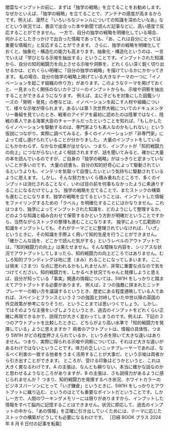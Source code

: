 ###

闇雲なインプットの前に、まずは「独学の戦略」を立てることをお勧めします。なぜかといえば、「独学の戦略」を立てることで、アンテナの感度が高まるからです。例えば、漫然と「いろいろなジャンルについての知識を深めたいなあ」などという状況では、書店で出合った本や新聞で読んだ記事などに、高い感度で反応することができません。
一方で、自分の独学の戦略を明確化している場合、何かふとしたきっかけで出合った情報であっても、「あ、これは自分にとっては重要な情報だ」と反応することができます。
さらに、独学の戦略を明確化しておくと、抽象化・構造化の能力も高まります。抽象化・構造化というのは、一言でいえば「学びとなる示唆を抽出する」ということです。インプットされた知識から、自分の知的戦闘力を向上させる示唆や洞察を、どれくらい深く鋭く切り出せるかは、どれくらい明確に「自分の独学の戦略」を描けているかにかかってきます。
私の場合、自分の独学の戦略上掲げている大きなテーマの一つに「イノベーションを起こす組織の作り方」があります。このようなテーマを掲げておくと、一見まったく関係のないカテゴリーのインプットからも、示唆や洞察を抽出することができるようになります。
例えば、主に子どもを対象にした図鑑シリーズの「発明・発見」の巻などは、イノベーションを起こす人材や組織について、様々な示唆が得られます。あるいは第 1 次世界大戦についてのドキュメンタリー番組を見ていたとき、戦車のアイデアを最初に認めたのは陸軍ではなく、陸戦の素人である海軍大臣のチャーチルだったということを知れば、「もしかしたらイノベーションを駆動するのは、専門家よりも素人なのかもしれない」という仮説につながり、実際に調べてみると、多くのイノベーションが「非専門家」によって成し遂げられていることが分かりました。
大量のインプットをしているにもかかわらず、なかなか成果が出せない、つまり、インプットが「知的戦闘力の向上」につながらないとよく相談されますが、話を聞いてみると、確かに大量の本を読んでいるのですが、ご自身の「独学の戦略」がはっきりと定まっていないことが多いのです。
大量の読書も、自分の知的好奇心によって駆動されているというよりも、インテリを気取って自慢したいという気持ちに駆動されているように思えます。
しかし、そんな努力をいくら積み重ねたところで、多くのインプットは消化されることなく、いわば目の前を何事もなかったように素通りすることになるだけでしょう。
独学の戦略を立てることで、またストックの構築も進むことになります。独学の戦略を立てるということは、インプットした情報をファイリングするための「ラベル」を明確化することにほかなりません。これはつまり、独学によってインプットされた知識を、どのようにして整理するか、どのような知識と組み合わせて保管するかという方針が明確だということですから、当然ながらストックの整理も進むことになります。
独学によって広範囲の知識をインプットしても、それがテーマごとに整理されていなければ、「いざ」というときに、その知識を手際よく用いて知的生産を行うことができません。「確かこんな話を、どこかで読んだ気がする」というレベルのアウトプットでは、「知的戦闘力の向上」は果たせません。そんな曖昧な内容を、シリアスな状況でアウトプットしてしまったら、知的戦闘力の向上どころではありません。むしろ知的ブランディングは地に塗（まみ）れることになってしまいます。
ここは瑣末（さまつ）な点に思われるかもしれませんが、非常に重要な点なので気をつけてください。知的戦闘力を、しかるべき状況でちゃんと発揮しようと思えば、自分が知っている「事実」関連の情報については、5W1H をしっかりと踏まえてアウトプットする必要があります。
例えば、2 つの強敵に挟まれたニッチプレーヤーの戦い方を議論するというとき、歴史にある程度通暁している人であれば、スペインとフランスという 2 つの強国と対峙していた中世以降の英国の外交政策が参考になりそうだ、ということまでは思いつくでしょう。
しかし、ではそのような主張をいざしようというとき、過去のインプットをどれくらい正確に再現できるかで、説得力が大きく変わってしまうのです。例えば、下記の 2 つのアウトプットを比較したときに、どちらがより高い水準で「知的戦闘力を発揮している」ように思えますか？
両者のアウトプットは、情報の具体性、つまり 5W1H がどの程度押さえられているか、という点を除いて大きな違いはありません。つまり、実際に得られる示唆や洞察については、それほど大きな違いがあるわけではないということです。体力の乏しいニッチプレーヤーであれば、なるべく利害の一致する他者をうまく活用することが大事だ、という示唆は両者から引き出すことができます。
ところが、受ける印象はどうかというと、これは大きく異なるわけです。A の主張は、なんとも頼りない、本当に確かな話なのかと思わせるようなところがありますが、B の主張は、さも説得力があるように感じられませんか？
つまり、知的戦闘力を発揮するべき状況、ホワイトカラーのビジネスパーソンにとって「いざ鎌倉」というときに、5W1H をしっかりとアウトプットに織り込む、というのはとても重要なポイントだということです。しかし一方で、人間のワーキングメモリーには限りがありますから、インプットした情報をすべて脳内に記憶することはできません。状況に即応して、過去のインプットの中から、「あの情報」を正確に引き出していくためには、テーマに応じたストックの構築がどうしても必要になるわけです。
［日経 BOOK プラス 2024 年 8 月 6 日付の記事を転載］
